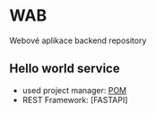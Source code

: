 # WAB
Webové aplikace backend repository



## Hello world service
- used project manager: [POM]()
- REST Framework: [FASTAPI]

